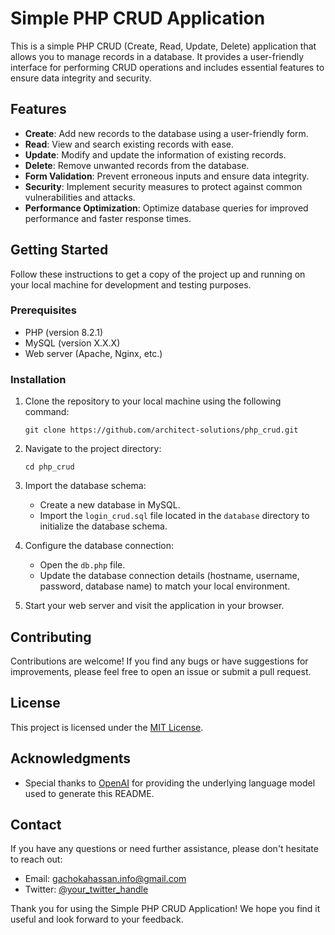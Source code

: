 # Simple PHP CRUD Application

This is a simple PHP CRUD (Create, Read, Update, Delete) application that allows you to manage records in a database. It provides a user-friendly interface for performing CRUD operations and includes essential features to ensure data integrity and security.

## Features

- **Create**: Add new records to the database using a user-friendly form.
- **Read**: View and search existing records with ease.
- **Update**: Modify and update the information of existing records.
- **Delete**: Remove unwanted records from the database.
- **Form Validation**: Prevent erroneous inputs and ensure data integrity.
- **Security**: Implement security measures to protect against common vulnerabilities and attacks.
- **Performance Optimization**: Optimize database queries for improved performance and faster response times.

## Getting Started

Follow these instructions to get a copy of the project up and running on your local machine for development and testing purposes.

### Prerequisites

- PHP (version 8.2.1)
- MySQL (version X.X.X)
- Web server (Apache, Nginx, etc.)

### Installation

1. Clone the repository to your local machine using the following command:

   ```
   git clone https://github.com/architect-solutions/php_crud.git
   ```

2. Navigate to the project directory:

   ```
   cd php_crud
   ```

3. Import the database schema:

   - Create a new database in MySQL.
   - Import the `login_crud.sql` file located in the `database` directory to initialize the database schema.

4. Configure the database connection:

   - Open the `db.php` file.
   - Update the database connection details (hostname, username, password, database name) to match your local environment.

5. Start your web server and visit the application in your browser.

## Contributing

Contributions are welcome! If you find any bugs or have suggestions for improvements, please feel free to open an issue or submit a pull request.

## License

This project is licensed under the [MIT License](LICENSE).

## Acknowledgments

- Special thanks to [OpenAI](https://openai.com/) for providing the underlying language model used to generate this README.

## Contact

If you have any questions or need further assistance, please don't hesitate to reach out:

- Email: [gachokahassan.info@gmail.com](mailto:gachokahassan.info@gmail.com)
- Twitter: [@your_twitter_handle](https://twitter.com/your_twitter_handle)

Thank you for using the Simple PHP CRUD Application! We hope you find it useful and look forward to your feedback.